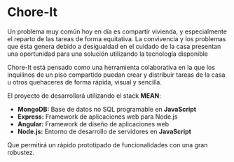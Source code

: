 # Chore-It

Un problema muy común hoy en día es compartir vivienda, y especialmente el reparto de las tareas de forma equitativa. La convivencia y los problemas que ésta genera debido a desigualdad en el cuidado de la casa presentan una oportunidad para una solución utilizando la tecnología disponible  

Chore-It está pensado como una herramienta colaborativa en la que los inquilinos de un piso compartido puedan crear y distribuir tareas de la casa u otros quehaceres de forma rápida, visual y sencilla.

El proyecto de desarrollará utilizando el stack __MEAN__:

- __MongoDB:__ Base de datos no SQL programable en __JavaScript__
- __Express:__ Framework de aplicaciones web para Node.js
- __Angular:__ Framework de diseño de aplicaciones web
- __Node.js:__ Entorno de desarrollo de servidores en __JavaScript__


Que permitirá un rápido prototipado de funcionalidades con una gran robustez.

